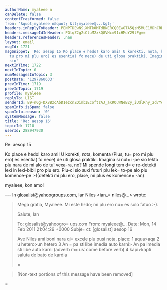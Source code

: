 ```yaml
---
authorName: myaleee n
canDelete: false
contentTrasformed: false
from: '&quot;myaleee n&quot; &lt;myaleee@...&gt;'
headers.inReplyToHeader: PENPTDEwNS1XMTk0MTdBNERCQ0EwOTA5QzM5MUE1MDhCRDMwQHBoeC5nYmw+
headers.messageIdInHeader: PGlqZ2g2cCtuM2xkQGVHcm91cHMuY29tPg==
headers.referencesHeader: .nan
layout: email
msgId: 1721
msgSnippet: 'Re: aesop 15 Ko place e hedo! karo ami! U korekti, nota, komenta (Plus,
  tu pro mi plu ero) es esentia( fo nece) de uti glosa praktiki. Imagina si nuli-pe
  sio'
nextInTime: 1722
nextInTopic: 0
numMessagesInTopic: 3
postDate: '1297860633'
prevInTime: 1719
prevInTopic: 1719
profile: myaleee
replyTo: LIST
senderId: B9-nGg-DX8BzoAbD1ezcnZQimk1EcoftzAJ_aKROuWNeB2y_iUdlRhy_2d7Yd1NM_VCC6Fnoo8ggxReHInef7C9-lHNmfw
spamInfo.isSpam: false
spamInfo.reason: '0'
systemMessage: false
title: 'Re: aesop 16'
topicId: 1718
userId: 288947930
---
```


Re: aesop 15

Ko place e hedo! karo ami!
U korekti, nota, komenta (Plus, tu=
 pro mi plu ero) es esentia( fo nece) de uti
glosa praktiki. Imagina si nul=
i-pe sio lekto plu nara de mi alo de tu! vexa-ra,
no? Mi spende longi tem d=
e re-detekti lexi in lexi-bibli pro plu ero. Plu-ci sio
auxi futuri plu lek=
to-pe alo plu komence-pe :-)(detekti mi plu ero, place, mi plus es  komence=
-an)

myaleee, kon amo!


--- In glosalist@yahoogroups.com, Ian Niles <ian_=
niles@...> wrote:
>
> 
> Mega gratia, Myaleee.  Mi este hedo; mi plu ero nu=
 es solo fatuo :-).
>  
> Salute,
> Ian 
>  
> 
> 
> To: glosalist@yahoogro=
ups.com
> From: myaleee@...
> Date: Mon, 14 Feb 2011 21:04:29 +0000
> Subje=
ct: [glosalist] aesop 16
> 
> 
>   
> 
> 
> 
> Ave Niles ami
> boni nara qi=
 excele
> plu pusi nota, place:
> 1 aqua>aqa
> 2 u hetero>un hetero
> 3 An =
pa sti libe imedia auto karni> An pa imedia sti libe auto karni
> (adverb m=
ust come before verb)
> 4 kapi>kapti
> saluta de bato de kardia
> 
> 
> 
> =
 		 	   		  
> 
> [Non-text portions of this message have been removed]
>

=


